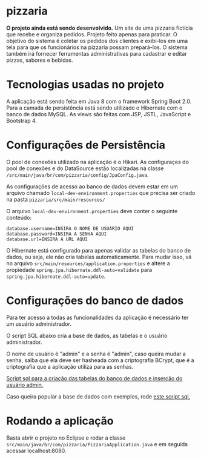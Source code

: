# pizzaria
**O projeto ainda está sendo desenvolvido.**
Um site de uma pizzaria fictícia que recebe e organiza pedidos. Projeto feito apenas para praticar.
O objetivo do sistema é coletar os pedidos dos clientes e exibi-los em uma tela para que os funcionários na pizzaria possam prepará-los.
O sistema também irá fornecer ferramentas administrativas para cadastrar e editar pizzas, sabores e bebidas.

# Tecnologias usadas no projeto
A aplicação está sendo feita em Java 8 com o framework Spring Boot 2.0. Para a camada de persistência está sendo utilizado o Hibernate com o banco de dados MySQL. As views são feitas com JSP, JSTL, JavaScript e Bootstrap 4.

# Configurações de Persistência
O pool de conexões utilizado na aplicação é o Hikari.
As configuraçes do pool de conexões e do DataSource estão localizadas na classe ``/src/main/java/br/com/pizzaria/config/JpaConfig.java``. 

As configurações de acesso ao banco de dados devem estar em um arquivo chamado `local-dev-environment.properties` que precisa ser criado na pasta `pizzaria/src/main/resources/`

O arquivo `local-dev-environment.properties` deve conter o seguinte conteúdo:

```
database.username=INSIRA O NOME DE USUÁRIO AQUI
database.password=INSIRA A SENHA AQUI
database.url=INSIRA A URL AQUI
```

O Hibernate está configurado para apenas validar as tabelas do banco de dados, ou seja, ele não cria tabelas automaticamente. Para mudar isso, vá no arquivo ``src/main/resources/application.properties`` e altere a propiedade ``spring.jpa.hibernate.ddl-auto=validate`` para ``spring.jpa.hibernate.ddl-auto=update``.

# Configurações do banco de dados
Para ter acesso a todas as funcionalidades da aplicação é necessário ter um usuário administrador.

O script SQL abaixo cria a base de dados, as tabelas e o usuário administrador. 

O nome de usuário é "admin" e a senha é "admin", caso queira mudar a senha, saiba que ela deve ser hasheada com a criptografia BCrypt, que é a criptografia que a aplicação utiliza para as senhas.

[Script sql para a criação das tabelas do banco de dados e inserção do usuário admin.](https://gist.github.com/hudds/30d72c237598e5b7be097af21d5ee17d)

Caso queira popular a base de dados com exemplos, rode [este script sql.](https://gist.github.com/hudds/db0cd12f7a0297000ce0ff9b231a19d0)

# Rodando a aplicação
Basta abrir o projeto no Eclipse e rodar a classe ``src/main/java/br/com/pizzaria/PizzariaApplication.java`` e em seguida acessar localhost:8080.